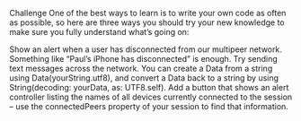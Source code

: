 
Challenge
One of the best ways to learn is to write your own code as often as possible, so here are three ways you should try your new knowledge to make sure you fully understand what’s going on:

Show an alert when a user has disconnected from our multipeer network. Something like “Paul’s iPhone has disconnected” is enough.
Try sending text messages across the network. You can create a Data from a string using Data(yourString.utf8), and convert a Data back to a string by using String(decoding: yourData, as: UTF8.self).
Add a button that shows an alert controller listing the names of all devices currently connected to the session – use the connectedPeers property of your session to find that information.

